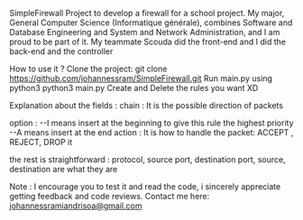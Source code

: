 SimpleFirewall
Project to develop a firewall for a school project. My major, General Computer Science (Informatique générale), combines Software and Database Engineering and System and Network Administration, and I am proud to be part of it. My teammate Scouda did the front-end and I did the back-end and the controller



How to use it ?
Clone the project:
git clone https://github.com/johannessram/SimpleFirewall.git
Run main.py using python3
python3 main.py
Create and Delete the rules you want XD


Explanation about the fields :
chain :
It is the possible direction of packets

option :
--I means insert at the beginning to give this rule the highest priority
--A means insert at the end
action :
It is how to handle the packet: ACCEPT , REJECT, DROP it

the rest is straightforward :
protocol, source port, destination port, source, destination are what they are



Note :
I encourage you to test it and read the code, i sincerely appreciate getting feedback and code reviews. Contact me here: johannessramiandrisoa@gmail.com
